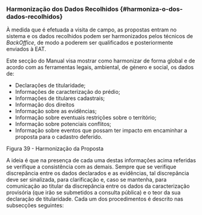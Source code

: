 ### Harmonização dos Dados Recolhidos {#harmoniza-o-dos-dados-recolhidos}

À medida que é efetuada a visita de campo, as propostas entram no sistema e os dados recolhidos podem ser harmonizados pelos técnicos de _BackOffice_, de modo a poderem ser qualificados e posteriormente enviados à EAT.

Este secção do Manual visa mostrar como harmonizar de forma global e de acordo com as ferramentas legais, ambiental, de género e social, os dados de:

* Declarações de titularidade;
* Informações de caracterização do prédio;
* Informações de titulares cadastrais;
* Informação dos direitos
* Informação sobre as evidências;
* Informação sobre eventuais restrições sobre o território;
* Informação sobre potenciais conflitos;
* Informação sobre eventos que possam ter impacto em encaminhar a proposta para o cadastro deferido.

Figura 39 - Harmonização da Proposta

A ideia é que na presença de cada uma destas informações acima referidas se verifique a consistência com as demais. Sempre que se verifique discrepância entre os dados declarados e as evidências, tal discrepância deve ser sinalizada, para clarificação e, caso se mantenha, para comunicação ao titular da discrepância entre os dados da caracterização provisória \(que irão se submetidos a consulta pública\) e o teor da sua declaração de titularidade. Cada um dos procedimentos é descrito nas subsecções seguintes:


